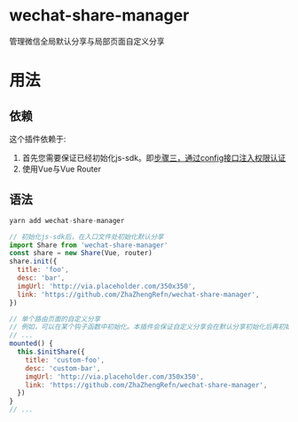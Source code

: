 # wechat-share-manager
管理微信全局默认分享与局部页面自定义分享

# 用法
## 依赖
这个插件依赖于:
1. 首先您需要保证已经初始化js-sdk。即[步骤三，通过config接口注入权限认证](https://mp.weixin.qq.com/wiki?t=resource/res_main&id=mp1421141115)
2. 使用Vue与Vue Router

## 语法
```js
yarn add wechat-share-manager
```

```js
// 初始化js-sdk后，在入口文件处初始化默认分享
import Share from 'wechat-share-manager'
const share = new Share(Vue, router)
share.init({
  title: 'foo',
  desc: 'bar',
  imgUrl: 'http://via.placeholder.com/350x350',
  link: 'https://github.com/ZhaZhengRefn/wechat-share-manager',
})
```

```js
// 单个路由页面的自定义分享
// 例如，可以在某个钩子函数中初始化。本插件会保证自定义分享会在默认分享初始化后再初始化。
// ...
mounted() {
  this.$initShare({
    title: 'custom-foo',
    desc: 'custom-bar',
    imgUrl: 'http://via.placeholder.com/350x350',
    link: 'https://github.com/ZhaZhengRefn/wechat-share-manager',  
  })
}
// ...
```

